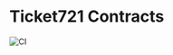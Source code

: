 <!--
  Title: Ticket721 Contracts
  Description: Ethereum Smart Contracts for Ticket721
  Author: Iulian Rotaru (mortimr)
  -->

# Ticket721 Contracts

![CI](https://teamcity.rotaru.fr:2702/app/rest/builds/buildType:Ticket721_Ticket721Contracts_Ticket721ContractsBuild/statusIcon)
